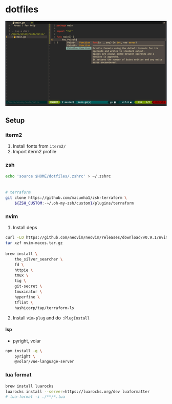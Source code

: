 # dotfiles
![](assets/nvim_demo_1-min.png)


## Setup
### iterm2
1. Install fonts from `iterm2/`
2. Import iterm2 profile

### zsh
```bash
echo 'source $HOME/dotfiles/.zshrc' > ~/.zshrc


# terraform
git clone https://github.com/macunha1/zsh-terraform \
    ${ZSH_CUSTOM:-~/.oh-my-zsh/custom}/plugins/terraform
```

### nvim
1. Install deps
```bash
curl -LO https://github.com/neovim/neovim/releases/download/v0.9.1/nvim-macos.tar.gz 
tar xzf nvim-macos.tar.gz

brew install \
    the_silver_searcher \
    fd \
    httpie \
    tmux \
    tig \
    git-secret \
    tmuxinator \
    hyperfine \
    tflint \
    hashicorp/tap/terraform-ls
```
2. Install `vim-plug` and do `:PlugInstall`

#### lsp
- pyright, volar
```bash
npm install -g \
    pyright \
    @volar/vue-language-server
```

### lua format
```bash
brew install luarocks
luarocks install --server=https://luarocks.org/dev luaformatter
# lua-format -i ./**/*.lua
```

